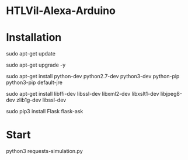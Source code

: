 # HTLVil-Alexa-Arduino

# Installation

sudo apt-get update

sudo apt-get upgrade -y

sudo apt-get install python-dev python2.7-dev python3-dev python-pip python3-pip default-jre

sudo apt-get install libffi-dev libssl-dev libxml2-dev libxslt1-dev
libjpeg8-dev zlib1g-dev libssl-dev

sudo pip3 install Flask flask-ask

# Start

python3 requests-simulation.py
